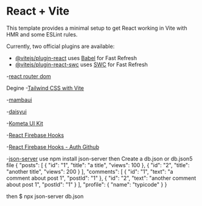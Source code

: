 # React + Vite

This template provides a minimal setup to get React working in Vite with HMR and some ESLint rules.

Currently, two official plugins are available:

- [@vitejs/plugin-react](https://github.com/vitejs/vite-plugin-react/blob/main/packages/plugin-react/README.md) uses [Babel](https://babeljs.io/) for Fast Refresh
- [@vitejs/plugin-react-swc](https://github.com/vitejs/vite-plugin-react-swc) uses [SWC](https://swc.rs/) for Fast Refresh



-[react router dom](https://reactrouter.com/en/main/start/tutorial)




Degine
-[Tailwind CSS with Vite](https://tailwindcss.com/docs/guides/vite)

-[mambaui](https://www.mambaui.com/components)

-[daisyui](https://daisyui.com/)

-[Kometa UI Kit](https://kitwind.io/products/kometa/components)





-[React Firebase Hooks ](https://www.npmjs.com/package/react-firebase-hooks/v/1.2.1#Auth)

-[React Firebase Hooks - Auth Github](https://github.com/CSFrequency/react-firebase-hooks/tree/master/auth#usesignout)

-[json-server](https://www.npmjs.com/package/json-server)
use
npm install json-server
then
Create a db.json or db.json5 file
{
  "posts": [
    { "id": "1", "title": "a title", "views": 100 },
    { "id": "2", "title": "another title", "views": 200 }
  ],
  "comments": [
    { "id": "1", "text": "a comment about post 1", "postId": "1" },
    { "id": "2", "text": "another comment about post 1", "postId": "1" }
  ],
  "profile": {
    "name": "typicode"
  }
}

then
$ npx json-server db.json